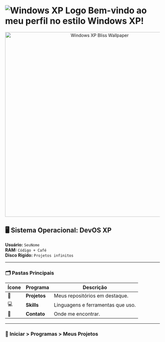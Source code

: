 # ![Windows XP Logo](https://img.icons8.com/color/48/000000/windows-xp.png) Bem-vindo ao meu perfil no estilo Windows XP!  

<div align="center">
  <img src="https://i.imgur.com/3YQZl5A.png" alt="Windows XP Bliss Wallpaper" width="600" />
</div>

## 🖥️ **Sistema Operacional: DevOS XP**  
**Usuário:** `SeuNome`  
**RAM:** `Código + Café`  
**Disco Rígido:** `Projetos infinitos`  

---

### 🗂️ **Pastas Principais**  
| Ícone         | Programa          | Descrição                          |  
|--------------|------------------|----------------------------------|  
| 📁           | **Projetos**     | Meus repositórios em destaque.     |  
| 💻           | **Skills**       | Linguagens e ferramentas que uso.  |  
| 📧           | **Contato**      | Onde me encontrar.                 |  

---

### 🚀 **Iniciar > Programas > Meus Projetos**  
```bash
